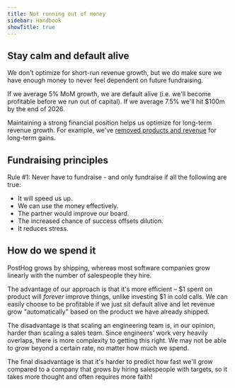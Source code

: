 ```yaml
---
title: Not running out of money
sidebar: Handbook
showTitle: true
---
```

## Stay calm and default alive

We don't optimize for short-run revenue growth, but we do make sure we have enough money to never feel dependent on future fundraising.

If we average 5% MoM growth, we are default alive (i.e. we'll become profitable before we run out of capital). If we average 7.5% we'll hit $100m by the end of 2026.

Maintaining a strong financial position helps us optimize for long-term revenue growth. For example, we've [removed products and revenue](/blog/sunsetting-helm-support-posthog) for long-term gains.

## Fundraising principles

Rule #1: Never have to fundraise - and only fundraise if all the following are true:

* It will speed us up.
* We can use the money effectively.
* The partner would improve our board.
* The increased chance of success offsets dilution.
* It reduces stress.

## How do we spend it

PostHog grows by shipping, whereas most software companies grow linearly with the number of salespeople they hire.

The advantage of our approach is that it's more efficient – $1 spent on product will _forever_ improve things, unlike investing $1 in cold calls. We can easily choose to be profitable if we just sit default alive and let revenue grow "automatically" based on the product we have already shipped.

The disadvantage is that scaling an engineering team is, in our opinion, harder than scaling a sales team. Since engineers' work very heavily overlaps, there is more complexity to getting this right. We may not be able to grow beyond a certain rate, no matter how much we spend. 

The final disadvantage is that it's harder to predict how fast we'll grow compared to a company that grows by hiring salespeople with targets, so it takes more thought and often requires more faith!